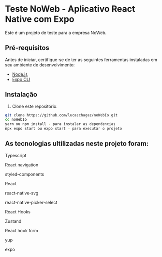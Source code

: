 # Teste NoWeb - Aplicativo React Native com Expo

Este é um projeto de teste para a empresa NoWeb.

## Pré-requisitos

Antes de iniciar, certifique-se de ter as seguintes ferramentas instaladas em seu ambiente de desenvolvimento:

- [Node.js](https://nodejs.org/)
- [Expo CLI](https://docs.expo.dev/get-started/installation/)

## Instalação

1. Clone este repositório:

```bash
git clone https://github.com/lucaschagaz/noWebIo.git
cd noWebIo
yarn ou npm install - para instalar as dependencias
npx expo start ou expo start - para executar o projeto
```

## As tecnologias ultilizadas neste projeto foram:

Typescript

React navigation

styled-components

React

react-native-svg

react-native-picker-select

React Hooks

Zustand

React hook form

yup

expo
<br>
